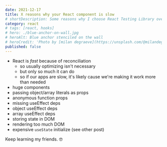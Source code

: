 ```yaml
---
date: 2021-12-17
title: X reasons why your React component is slow
# shortDescription: Some reasons why I choose React Testing Library over Enzyme for testing React components
category: react
# tags: [react, hooks]
# hero: ./blue-anchor-on-wall.jpg
# heroAlt: Blue anchor stenciled on the wall
# heroCredit: 'Photo by [milan degraeve](https://unsplash.com/@milandegraeve)'
published: false
---
```


- React is _fast_ because of reconciliation
  - so usually optimizing isn't necessary
  - but only so much it can do
  - so if our apps are slow, it's likely cause we're making it work more than needed
- huge components
- passing object/array literals as props
- anonymous function props
- missing useEffect deps
- object useEffect deps
- array useEffect deps
- storing state in DOM
- rendering too much DOM
- expensive `useState` initialize (see other post)

Keep learning my friends. 🤓
